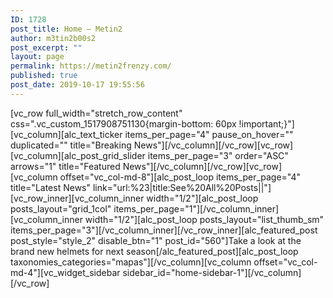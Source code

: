 ```yaml
---
ID: 1728
post_title: Home – Metin2
author: m3tin2b00s2
post_excerpt: ""
layout: page
permalink: https://metin2frenzy.com/
published: true
post_date: 2019-10-17 19:55:56
---
```

[vc_row full_width="stretch_row_content" css=".vc_custom_1517908751130{margin-bottom: 60px !important;}"][vc_column][alc_text_ticker items_per_page="4" pause_on_hover="" duplicated="" title="Breaking News"][/vc_column][/vc_row][vc_row][vc_column][alc_post_grid_slider items_per_page="3" order="ASC" arrows="1" title="Featured News"][/vc_column][/vc_row][vc_row][vc_column offset="vc_col-md-8"][alc_post_loop items_per_page="4" title="Latest News" link="url:%23|title:See%20All%20Posts||"][vc_row_inner][vc_column_inner width="1/2"][alc_post_loop posts_layout="grid_1col" items_per_page="1"][/vc_column_inner][vc_column_inner width="1/2"][alc_post_loop posts_layout="list_thumb_sm" items_per_page="3"][/vc_column_inner][/vc_row_inner][alc_featured_post post_style="style_2" disable_btn="1" post_id="560"]Take a look at the <span class="text-success">brand new helmets</span> for next season[/alc_featured_post][alc_post_loop taxonomies_categories="mapas"][/vc_column][vc_column offset="vc_col-md-4"][vc_widget_sidebar sidebar_id="home-sidebar-1"][/vc_column][/vc_row]